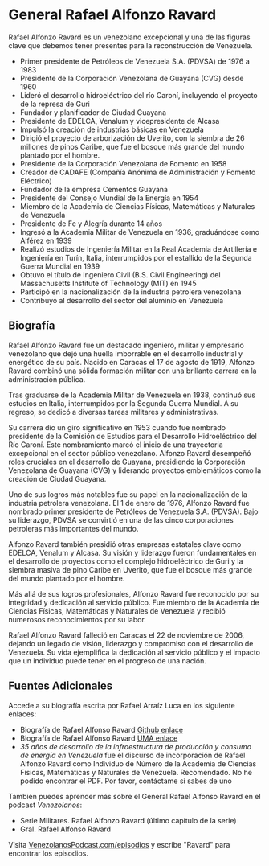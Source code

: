 # General Rafael Alfonzo Ravard

Rafael Alfonzo Ravard es un venezolano excepcional y una de las figuras clave que debemos tener presentes para la reconstrucción de Venezuela.

- Primer presidente de Petróleos de Venezuela S.A. (PDVSA) de 1976 a 1983
- Presidente de la Corporación Venezolana de Guayana (CVG) desde 1960
- Lideró el desarrollo hidroeléctrico del río Caroní, incluyendo el proyecto de la represa de Guri
- Fundador y planificador de Ciudad Guayana
- Presidente de EDELCA, Venalum y vicepresidente de Alcasa
- Impulsó la creación de industrias básicas en Venezuela
- Dirigió el proyecto de arborización de Uverito, con la siembra de 26 millones de pinos Caribe, que fue el bosque más grande del mundo plantado por el hombre. 
- Presidente de la Corporación Venezolana de Fomento en 1958
- Creador de CADAFE (Compañía Anónima de Administración y Fomento Eléctrico)
- Fundador de la empresa Cementos Guayana
- Presidente del Consejo Mundial de la Energía en 1954
- Miembro de la Academia de Ciencias Físicas, Matemáticas y Naturales de Venezuela
- Presidente de Fe y Alegría durante 14 años
- Ingresó a la Academia Militar de Venezuela en 1936, graduándose como Alférez en 1939
- Realizó estudios de Ingeniería Militar en la Real Academia de Artillería e Ingeniería en Turín, Italia, interrumpidos por el estallido de la Segunda Guerra Mundial en 1939
- Obtuvo el título de Ingeniero Civil (B.S. Civil Engineering) del Massachusetts Institute of Technology (MIT) en 1945
- Participó en la nacionalización de la industria petrolera venezolana
- Contribuyó al desarrollo del sector del aluminio en Venezuela

## Biografía

Rafael Alfonzo Ravard fue un destacado ingeniero, militar y empresario venezolano que dejó una huella imborrable en el desarrollo industrial y energético de su país. Nacido en Caracas el 17 de agosto de 1919, Alfonzo Ravard combinó una sólida formación militar con una brillante carrera en la administración pública.

Tras graduarse de la Academia Militar de Venezuela en 1938, continuó sus estudios en Italia, interrumpidos por la Segunda Guerra Mundial. A su regreso, se dedicó a diversas tareas militares y administrativas.

Su carrera dio un giro significativo en 1953 cuando fue nombrado presidente de la Comisión de Estudios para el Desarrollo Hidroeléctrico del Río Caroní. Este nombramiento marcó el inicio de una trayectoria excepcional en el sector público venezolano. Alfonzo Ravard desempeñó roles cruciales en el desarrollo de Guayana, presidiendo la Corporación Venezolana de Guayana (CVG) y liderando proyectos emblemáticos como la creación de Ciudad Guayana.

Uno de sus logros más notables fue su papel en la nacionalización de la industria petrolera venezolana. El 1 de enero de 1976, Alfonzo Ravard fue nombrado primer presidente de Petróleos de Venezuela S.A. (PDVSA). Bajo su liderazgo, PDVSA se convirtió en una de las cinco corporaciones petroleras más importantes del mundo.

Alfonzo Ravard también presidió otras empresas estatales clave como EDELCA, Venalum y Alcasa. Su visión y liderazgo fueron fundamentales en el desarrollo de proyectos como el complejo hidroeléctrico de Guri y la siembra masiva de pino Caribe en Uverito, que fue el bosque más grande del mundo plantado por el hombre.

Más allá de sus logros profesionales, Alfonzo Ravard fue reconocido por su integridad y dedicación al servicio público. Fue miembro de la Academia de Ciencias Físicas, Matemáticas y Naturales de Venezuela y recibió numerosos reconocimientos por su labor.

Rafael Alfonzo Ravard falleció en Caracas el 22 de noviembre de 2006, dejando un legado de visión, liderazgo y compromiso con el desarrollo de Venezuela. Su vida ejemplifica la dedicación al servicio público y el impacto que un individuo puede tener en el progreso de una nación.

## Fuentes Adicionales

Accede a su biografía escrita por Rafael Arraíz Luca en los siguiente enlaces:

- Biografía de Rafael Alfonso Ravard [Github enlace](https://github.com/jdcampolargo/AlfonzoRavard/blob/main/Rafael_Alfonzo_Ravard_biografia_servidor_ejemplar.pdf)
- Biografía de Rafael Alfonso Ravard <a href="http://repositoriodigital.uma.edu.ve:8080/jspui/bitstream/123456789/963/1/Rafael_Alfonzo_Ravard_biografia_servidor_ejemplar.pdf" target="_blank">UMA enlace</a>
- *35 años de desarrollo de la infraestructura de producción y consumo de energía en Venezuela* fue el discurso de incorporación de Rafael Alfonzo Ravard como Individuo de Número de la Academia de Ciencias Físicas, Matemáticas y Naturales de Venezuela. Recomendado. No he podido encontrar el PDF. Por favor, contáctame si sabes de uno

También puedes aprender más sobre el General Rafael Alfonso Ravard en el podcast *Venezolanos*:

- Serie Militares. Rafael Alfonzo Ravard (último capítulo de la serie) 
- Gral. Rafael Alfonso Ravard

Visita <a href="https://venezolanospodcast.com/episodios" target="_blank">VenezolanosPodcast.com/episodios</a> y escribe "Ravard" para encontrar los episodios.
